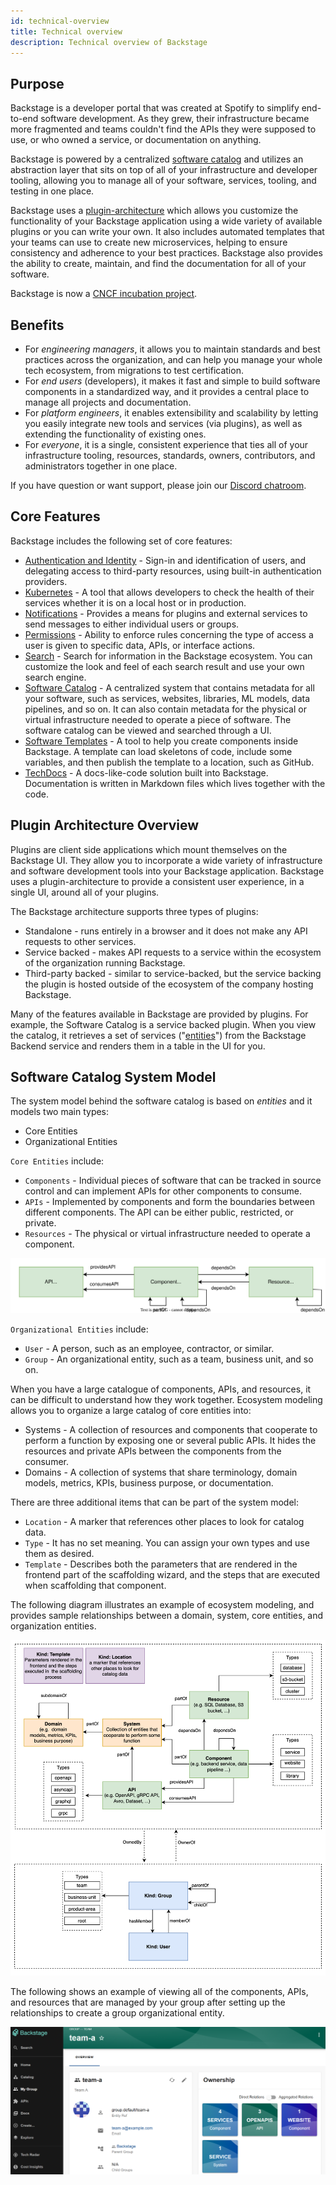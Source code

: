 ```yaml
---
id: technical-overview
title: Technical overview
description: Technical overview of Backstage
---
```


## Purpose

Backstage is a developer portal that was created at Spotify to simplify end-to-end software development. As they grew, their infrastructure became more fragmented and teams couldn't find the APIs they were supposed to use, or who owned a service, or documentation on anything.

Backstage is powered by a centralized [software catalog](#software-catalog-system-model) and utilizes an abstraction layer that sits on top of all of your infrastructure and developer tooling, allowing you to manage all of your software, services, tooling, and testing in one place.

Backstage uses a [plugin-architecture](#plugin-architecture-overview) which allows you customize the functionality of your Backstage application using a wide variety of available plugins or you can write your own. It also includes automated templates that your teams can use to create new microservices, helping to ensure consistency and adherence to your best practices. Backstage also provides the ability to create, maintain, and find the documentation for all of your software.

Backstage is now a [CNCF incubation project](https://backstage.io/blog/2022/03/16/backstage-turns-two#out-of-the-sandbox-and-into-incubation).

## Benefits

- For _engineering managers_, it allows you to maintain standards and best practices across the organization, and can help you manage your whole tech ecosystem, from migrations to test certification.
- For _end users_ (developers), it makes it fast and simple to build software components in a standardized way, and it provides a central place to manage all projects and documentation.
- For _platform engineers_, it enables extensibility and scalability by letting you easily integrate new tools and services (via plugins), as well as extending the functionality of existing ones.
- For _everyone_, it is a single, consistent experience that ties all of your infrastructure tooling, resources, standards, owners, contributors, and administrators together in one place.

If you have question or want support, please join our [Discord chatroom](https://discord.gg/backstage-687207715902193673).

## Core Features

Backstage includes the following set of core features:

- [Authentication and Identity](../auth/index.md) - Sign-in and identification of users, and delegating access to third-party resources, using built-in authentication providers.
- [Kubernetes](../features/kubernetes/index.md) - A tool that allows developers to check the health of their services whether it is on a local host or in production.
- [Notifications](../notifications/index.md) - Provides a means for plugins and external services to send messages to either individual users or groups.
- [Permissions](../permissions/overview.md) - Ability to enforce rules concerning the type of access a user is given to specific data, APIs, or interface actions.
- [Search](https://backstage.io/docs/features/search/) - Search for information in the Backstage ecosystem. You can customize the look and feel of each search result and use your own search engine.
- [Software Catalog](../features/software-catalog/index.md) - A centralized system that contains metadata for all your software, such as services, websites, libraries, ML models, data pipelines, and so on. It can also contain metadata for the physical or virtual infrastructure needed to operate a piece of software. The software catalog can be viewed and searched through a UI.
- [Software Templates](../features/software-templates/index.md) - A tool to help you create components inside Backstage. A template can load skeletons of code, include some variables, and then publish the template to a location, such as GitHub.
- [TechDocs](https://backstage.io/docs/features/techdocs/) - A docs-like-code solution built into Backstage. Documentation is written in Markdown files which lives together with the code.

## Plugin Architecture Overview

Plugins are client side applications which mount themselves on the Backstage UI. They allow you to incorporate a wide variety of infrastructure and software development tools into your Backstage application. Backstage uses a plugin-architecture to provide a consistent user experience, in a single UI, around all of your plugins.

The Backstage architecture supports three types of plugins:

- Standalone - runs entirely in a browser and it does not make any API requests to other services.
- Service backed - makes API requests to a service within the ecosystem of the organization running Backstage.
- Third-party backed - similar to service-backed, but the service backing the plugin is hosted outside of the ecosystem of the company hosting Backstage.

Many of the features available in Backstage are provided by plugins. For example, the Software Catalog is a service backed plugin. When you view the catalog, it retrieves a set of services ("[entities](../references/glossary.md#entity)") from the Backstage Backend service and renders them in a table in the UI for you.

## Software Catalog System Model

The system model behind the software catalog is based on _entities_ and it models two main types:

- Core Entities
- Organizational Entities

`Core Entities` include:

- `Components` - Individual pieces of software that can be tracked in source control and can implement APIs for other components to consume.
- `APIs` - Implemented by components and form the boundaries between different components. The API can be either public, restricted, or private.
- `Resources` - The physical or virtual infrastructure needed to operate a component.

![](../assets/software-catalog/software-model-core-entities.drawio.svg)

`Organizational Entities` include:

- `User` - A person, such as an employee, contractor, or similar.
- `Group` - An organizational entity, such as a team, business unit, and so on.

When you have a large catalogue of components, APIs, and resources, it can be difficult to understand how they work together. Ecosystem modeling allows you to organize a large catalog of core entities into:

- Systems - A collection of resources and components that cooperate to perform a function by exposing one or several public APIs. It hides the resources and private APIs between the components from the consumer.
- Domains - A collection of systems that share terminology, domain models, metrics, KPIs, business purpose, or documentation.

There are three additional items that can be part of the system model:

- `Location` - A marker that references other places to look for catalog data.
- `Type` - It has no set meaning. You can assign your own types and use them as desired.
- `Template` - Describes both the parameters that are rendered in the frontend part of the scaffolding wizard, and the steps that are executed when scaffolding that component.

The following diagram illustrates an example of ecosystem modeling, and provides sample relationships between a domain, system, core entities, and organization entities.

![](../assets/software-catalog/software-model-entities.drawio.svg)

The following shows an example of viewing all of the components, APIs, and resources that are managed by your group after setting up the relationships to create a group organizational entity.

![](../assets/technical-overview/backstage-ui-group-ownership.png)
